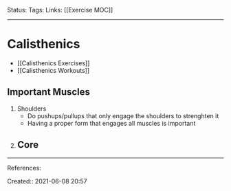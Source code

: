 Status:
Tags:
Links: [[Exercise MOC]]
___
# Calisthenics
- [[Calisthenics Exercises]]
- [[Calisthenics Workouts]]
## Important Muscles
1. Shoulders
	- Do pushups/pullups that only engage the shoulders to strenghten it
	- Having a proper form that engages all muscles is important
2. Core
	- 
___
References:

Created:: 2021-06-08 20:57